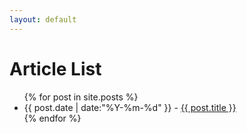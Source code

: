 ```yaml
---
layout: default
---
```

# Article List

<ul>
  {% for post in site.posts %}
    <li>
      <time datetime="{{ post.date | date:"%Y-%m-%d" }}">{{ post.date | date:"%Y-%m-%d" }}</time>
       - 
      <a href="{{ post.url }}">{{ post.title }}</a>
    </li>
  {% endfor %}
</ul>
